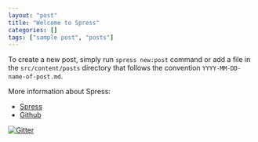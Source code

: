 ```yaml
---
layout: "post"
title: "Welcome to Spress"
categories: []
tags: ["sample post", "posts"]
---
```

To create a new post, simply run `spress new:post` command or add a file
in the `src/content/posts` directory that follows the convention `YYYY-MM-DD-name-of-post.md`.

More information about Spress:

* [Spress](http://spress.yosymfony.com)
* [Github](http://github.com/spress)

[![Gitter](https://badges.gitter.im/Join%20Chat.svg)](https://gitter.im/spress/Spress?utm_source=badge&utm_medium=badge&utm_campaign=pr-badge)